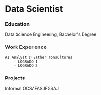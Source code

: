 # Data Scientist

### Education

Data Science Engineering, Bachelor's Degree

### Work Experience

    AI Analyst @ Gather Consultores
        - LOGRADO 1
        - LOGRADO 2

### Projects

Informal OCSAFASJFGSAJ